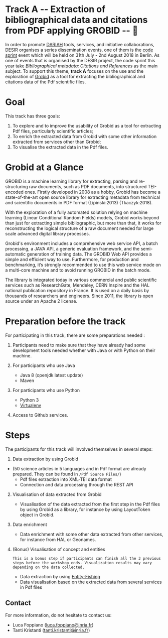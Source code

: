#  Track A -- Extraction of bibliographical data and citations from PDF applying GROBID -- :notebook_with_decorative_cover:

In order to promote [DARIAH](https://www.dariah.eu/activities/projects-and-affiliations/desir/) tools, services, and initiative collaborations, DESIR organises a series dissemination events, one of them is the [code sprint](https://desircodesprint.sciencesconf.org/) event which will be held on 31th July - 2nd August 2018 in Berlin. As one of events that is organised by the DESIR project, the code sprint this year take *Bibliographical metadata: Citations and References* as the main subject. To support this theme, **track A** focuses on the use and the exploration of [Grobid](https://github.com/kermitt2/grobid) as a tool for extracting the bibliographical and citations data of the Pdf scientific files. 

# Goal
This track has three goals: 
1) To explore and to improve the usability of Grobid as a tool for extracting Pdf files, particularly scientific articles; 
2) To enrich the extracted data from Grobid with some other information extracted from services other than Grobid; 
3) To visualise the extracted data in the Pdf files.  

# Grobid at a Glance
GROBID is a machine learning library for extracting, parsing and re-structuring raw documents, such as PDF documents, into structured TEI-encoded ones. 
Firstly developed in 2008 as a hobby, Grobid has become a state-of-the-art open source library for extracting metadata from technical and scientific documents in PDF format (Lipinski:2013) (Tkaczyk:2018).

With the exploration of a fully automated solution relying on machine learning (Linear Conditional Random Fields) models, Grobid works beyond than just for extracting simple bibliographic, but more than that, it works for reconstructing the logical structure of a raw document needed for large scale advanced digital library processes. 

Grobid's environment includes a comprehensive web service API, a batch processing, a JAVA API, a generic evaluation framework, and the semi-automatic generation of training data. The GROBID Web API provides a simple and efficient way to use. Furthermore, for production and benchmarking, it’s strongly recommended to use this web service mode on a multi-core machine and to avoid running GROBID in the batch mode.

The library is integrated today in various commercial and public scientific services such as ResearchGate, Mendeley, CERN Inspire and the HAL national publication repository in France. It is used on a daily basis by thousands of researchers and engineers. Since 2011, the library is open source under an Apache 2 license.

# Preparation before the track
For participating in this track, there are some preparations needed :
1) Participants need to make sure that they have already had some development tools needed whether with Java or with Python on their machine. 

2) For participants who use Java 
   * Java 8 (openjdk latest update)
   * Maven

3) For participants who use Python 
   * Python 3
   * [Virtualenv](https://virtualenv.pypa.io/en/stable/)

4) Access to Github services.

# Steps
The participants for this track will involved themselves in several steps:
1) Data extraction by using Grobid
- (50 science articles in 5 languages and in Pdf format are already prepared. They can be found in `/Pdf Source Files/`)
   * Pdf files extraction into XML-TEI data format
   * Connection and data processing through the REST API
        
2) Visualisation of data extracted from Grobid 
   * Visualisation of the data extracted from the first step in the Pdf files by using Grobid as a library, for instance by using LayoutToken object in Grobid. 

3) Data enrichment  
   *  Data enrichment with some other data extracted from other services, for instance from HAL or Geonames.

4) (Bonus) Visualisation of concept and entities
   
   ```This is a bonus step if participants can finish all the 3 previous steps before the workshop ends. Visualization results may vary depending on the data collected.```
   * Data extraction by using [Entity-Fishing](https://github.com/kermitt2/nerd)   
   * Data visualisation based on the extracted data from several services in Pdf files
   

## Contact
For more information, do not hesitate to contact us: 
- Luca Foppiano (<luca.foppiano@inria.fr>)
- Tanti Kristanti (<tanti.kristanti@inria.fr>)